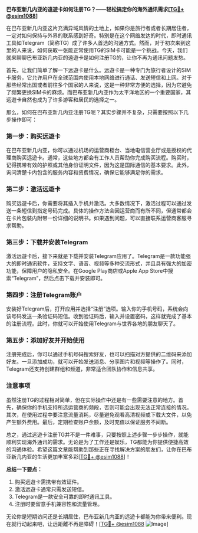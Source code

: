 **巴布亚新几内亚的遠遊卡如何注册TG？——轻松搞定你的海外通讯需求[[TG💪+ @esim1088](https://t.me/s/esim1088)]**

在巴布亚新几内亚这片充满异域风情的土地上，如果你是旅行者或者长期居住者，一定对如何保持与外界的联系感到好奇。特别是在这个网络发达的时代，即时通讯工具如Telegram（简称TG）成了许多人首选的沟通方式。然而，对于初次来到这里的人来说，如何获取一张能正常使用TG的SIM卡可能是一个挑战。今天，我们就来聊聊巴布亚新几内亚的遠遊卡是如何注册TG的，让你不再为通讯问题发愁。

首先，让我们简单了解一下远遊卡是什么。远遊卡是一种专门为旅行者设计的SIM卡服务，它允许用户在全球范围内使用本地网络进行通话、发送短信和上网。对于那些经常出国或者前往多个国家的人来说，这是一种非常方便的选择，因为它避免了频繁更换SIM卡的麻烦。而巴布亚新几内亚作为太平洋地区的一个重要国家，其远遊卡自然也成为了许多游客和居民的选择之一。

那么，如何在巴布亚新几内亚注册TG呢？其实步骤并不复杂，只需要按照以下几步操作即可：

### 第一步：购买远遊卡

在巴布亚新几内亚，你可以通过机场的运营商柜台、当地电信营业厅或是授权的代理商购买远遊卡。通常，这些地方都会有工作人员帮助你完成购买流程。购买时，记得携带有效的护照或其他身份证明文件，因为这是国际通信的基本要求。此外，询问清楚卡内包含的服务内容和资费情况，确保它能够满足你的需求。

### 第二步：激活远遊卡

购买远遊卡后，你需要将其插入手机并激活。大多数情况下，激活过程可以通过发送一条短信到指定号码完成。具体的操作方法会因运营商而有所不同，但通常都会在卡片包装内附带一份详细的说明书。如果遇到问题，可以直接联系运营商客服寻求帮助。

### 第三步：下载并安装Telegram

激活远遊卡后，接下来就是下载并安装Telegram应用了。Telegram是一款功能强大的即时通讯软件，支持文字、语音、视频等多种交流形式，并且具有强大的加密功能，保障用户的隐私安全。在Google Play商店或Apple App Store中搜索“Telegram”，然后点击下载并安装即可。

### 第四步：注册Telegram账户

安装好Telegram后，打开应用并选择“注册”选项。输入你的手机号码，系统会向该号码发送一条验证码短信。收到验证码后，输入并设置密码，这样就完成了基本的注册流程。此时，你就可以开始使用Telegram与世界各地的朋友聊天了。

### 第五步：添加好友并开始使用

注册完成后，你可以通过手机号码搜索好友，也可以扫描对方提供的二维码来添加好友。一旦添加成功，就可以开始发送消息、分享图片和视频等操作了。同时，Telegram还支持创建群组和频道，非常适合团队协作和信息共享。

### 注意事项

虽然注册TG的过程相对简单，但在实际操作中还是有一些需要注意的地方。首先，确保你的手机支持所选运营商的频段，否则可能会出现无法正常连接的情况。其次，在使用过程中要注意流量消耗，尽量避免观看高清视频或下载大文件，以免产生额外费用。最后，定期检查账户余额，及时充值以保证服务不间断。

总之，通过远遊卡注册TG并不是一件难事，只要按照上述步骤一步步操作，就能顺利实现海外通讯的需求。无论是为了工作还是娱乐，TG都能为你提供便捷高效的沟通体验。希望这篇文章能帮助到那些正在寻找解决方案的朋友们，让你在巴布亚新几内亚的生活更加丰富多彩[[TG💪+ @esim1088](https://t.me/s/esim1088)]！

**总结一下要点：**
1. 购买远遊卡需携带有效证件。
2. 激活远遊卡通常只需发送短信。
3. Telegram是一款安全可靠的即时通讯工具。
4. 注册时要留意手机兼容性和流量管理。

无论你是短期访问还是长期居住，巴布亚新几内亚的远遊卡都能为你带来便利。现在就行动起来吧，让远距離不再是障碍！[[TG💪+ @esim1088](https://t.me/s/esim1088) ![Image](https://i.postimg.cc/4NQfJmqS/Snipaste-2025-05-13-00-14-12.png)]
